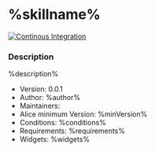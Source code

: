 # %skillname%

[![Continous Integration](https://gitlab.com/project-alice-assistant/skills/skill_%skillname%/badges/master/pipeline.svg)](https://gitlab.com/project-alice-assistant/skills/skill_%skillname%/pipelines/latest)


### Description
%description%

- Version: 0.0.1
- Author: %author%
- Maintainers: 
- Alice minimum Version: %minVersion%
- Conditions:
%conditions%
- Requirements:
%requirements%
- Widgets:
%widgets%
